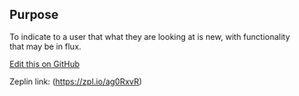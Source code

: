 ## Purpose
To indicate to a user that what they are looking at is new, with functionality that may be in flux.

[Edit this on GitHub](https://github.com/wellcomecollection/wellcomecollection.org/edit/main/common/views/components/BetaBar/README.md)


Zeplin link: (https://zpl.io/ag0RxvR)
